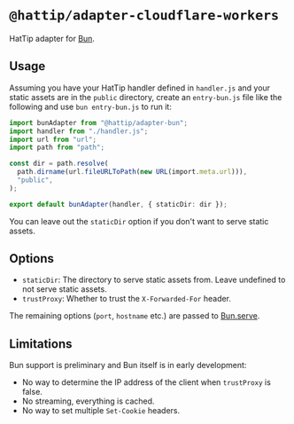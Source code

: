 # `@hattip/adapter-cloudflare-workers`

HatTip adapter for [Bun](https://bun.sh).

## Usage

Assuming you have your HatTip handler defined in `handler.js` and your static assets are in the `public` directory, create an `entry-bun.js` file like the following and use `bun entry-bun.js` to run it:

```ts
import bunAdapter from "@hattip/adapter-bun";
import handler from "./handler.js";
import url from "url";
import path from "path";

const dir = path.resolve(
  path.dirname(url.fileURLToPath(new URL(import.meta.url))),
  "public",
);

export default bunAdapter(handler, { staticDir: dir });
```

You can leave out the `staticDir` option if you don't want to serve static assets.

## Options

- `staticDir`: The directory to serve static assets from. Leave undefined to not serve static assets.
- `trustProxy`: Whether to trust the `X-Forwarded-For` header.

The remaining options (`port`, `hostname` etc.) are passed to [Bun.serve](https://github.com/oven-sh/bun#bunserve---fast-http-server).

## Limitations

Bun support is preliminary and Bun itself is in early development:

- No way to determine the IP address of the client when `trustProxy` is false.
- No streaming, everything is cached.
- No way to set multiple `Set-Cookie` headers.
